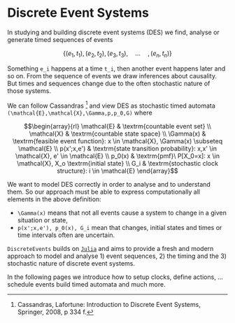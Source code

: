 # Discrete Event Systems

In studying and building discrete event systems (DES) we find, analyse or generate timed sequences of events

```math
\{(e_1,t_1),(e_2,t_2),(e_3,t_3),\hspace{1em}...\hspace{1em}, (e_n,t_n)\}
```

Something ``e_i`` happens at a time ``t_i``, then another event happens later and so on. From the sequence of events we draw inferences about causality. But times and sequences change due to the often stochastic nature of those systems.

We can follow Cassandras [^1] and view DES as stochastic timed automata ``(\mathcal{E},\mathcal{X},\Gamma,p,p_0,G)`` where

```math
\begin{array}{rl}
  \mathcal{E} & \textrm{countable event set} \\
  \mathcal{X} & \textrm{countable state space} \\
  \Gamma(x)   & \textrm{feasible event function}: x \in \mathcal{X}, \Gamma(x) \subseteq \mathcal{E} \\
  p(x';x,e')  & \textrm{state transition probability}: x,x' \in \mathcal{X}, e' \in \mathcal{E} \\
  p_0(x)      & \textrm{pmf}\ P[X_0=x]: x \in \mathcal{X}, X_o \textrm{initial state} \\
  G_i         & \textrm{stochastic clock structure}: i \in \mathcal{E}
\end{array}
```

We want to model DES correctly in order to analyse and to understand them. So our approach must be able to express computationally all elements in the above definition:

- ``\Gamma(x)`` means that not all events cause a system to change in a given situation or state,
- ``p(x';x,e'), p_0(x), G_i`` mean that changes, initial states and times or time intervals often are uncertain.

`DiscreteEvents` builds on [`Julia`](https://www.julialang.org) and aims to provide a fresh and modern approach to model and analyse 1) event sequences, 2) the timing and the 3) stochastic nature of discrete event systems.

In the following pages we introduce how to setup clocks, define actions, ... schedule events build timed automata and much more.

[^1]:  Cassandras, Lafortune: Introduction to Discrete Event Systems, Springer, 2008, p 334 f.
